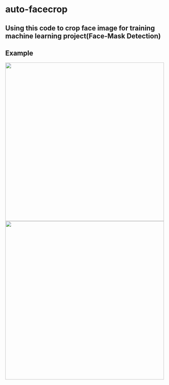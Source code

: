 # auto-facecrop
## Using this code to crop face image for training machine learning project(Face-Mask Detection)
## Example

<p float="left">
  <img src="https://user-images.githubusercontent.com/79236612/149900767-e876c758-3e69-4ed3-8750-f54d5ebff3ae.jpg" width="500" />
  <img src="https://user-images.githubusercontent.com/79236612/149901566-21f59cc2-fc91-4de5-82b0-83cf2d1c4cae.png" width="500" /> 
</p>

